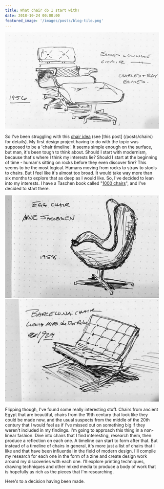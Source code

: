 ```yaml
---
title: What chair do I start with?
date: 2018-10-24 00:00:00
featured_image: '/images/posts/blog-tile.png'
---
```


![Eames Lounge Chair](/images/posts/ChairSketch-EamesLounge.jpg)

So I've been struggling with this [chair idea](/posts/chairs) (see [this post] (/posts/chairs) for details). My first design project having to do with the topic was supposed to be a 'chair timeline'. It seems simple enough on the surface, but man, it's been tough to think about. Should I start with modernism, because that's where I think my interests lie? Should I start at the beginning of time - human's sitting on rocks before they even discover fire? This seems to be the most logical. Humans moving from rocks to straw to stools to chairs. But I feel like it's almost too broad. It would take way more than six months to explore that as deep as I would like. So, I've decided to lean into my interests. I have a Taschen book called "[1000 chairs](https://www.taschen.com/pages/en/catalogue/architecture/all/49357/facts.1000_chairs_revised_and_updated_edition.htm?gclid=EAIaIQobChMIpLixrrqg3gIVTFcMCh1uoALQEAQYASABEgJdiPD_BwE)", and I've decided to start there. 

<div class="gallery" data-columns="2">
	<img src="/images/posts/ChairSketch-Barcelona.jpg">
	<img src="/images/posts/ChairSketch-Egg.jpg">
</div>

Flipping though, I've found some really interesting stuff. Chairs from ancient Egypt that are beautiful, chairs from the 19th century that look like they could be made now, and the usual suspects from the middle of the 20th century that I would feel as if I've missed out on something big if they weren't included in my findings. I'm going to approach this thing in a non-linear fashion. Dive into chairs that I find interesting, research them, then produce a reflection on each one. A timeline can start to form after that. But instead of a timeline of chairs in general, it's more just a list of chairs that I like and that have been influential in the field of modern design. I'll compile my research for each one in the form of a zine and create design work around my discoveries with each one. I'll explore printing techniques, drawing techniques and other mixed media to produce a body of work that is hopefully as rich as the pieces that I'm researching. 

Here's to a decision having been made. 
